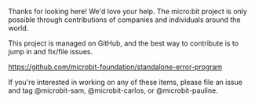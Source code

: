 
Thanks for looking here! We'd love your help. The micro:bit project is only possible through contributions of companies and individuals around the world.

This project is managed on GitHub, and the best way to contribute is to jump in and fix/file issues.

https://github.com/microbit-foundation/standalone-error-program

If you're interested in working on any of these items, please file an issue and tag @microbit-sam, @microbit-carlos, or @microbit-pauline.

